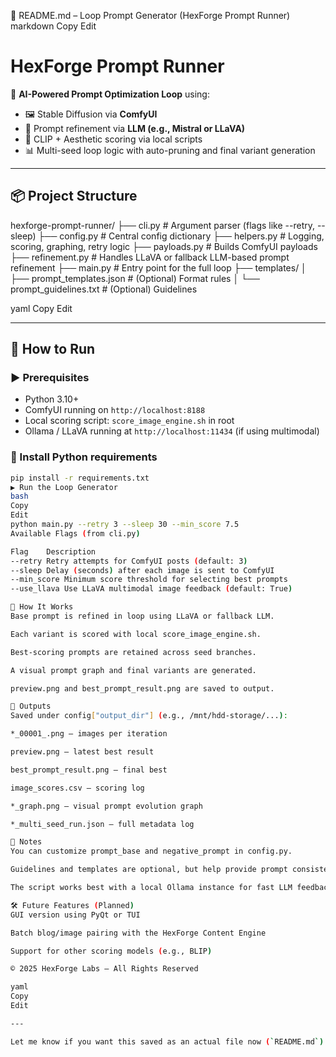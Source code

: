 📄 README.md – Loop Prompt Generator (HexForge Prompt Runner)
markdown
Copy
Edit
# HexForge Prompt Runner

🧠 **AI-Powered Prompt Optimization Loop** using:
- 🖼️ Stable Diffusion via **ComfyUI**
- 🧪 Prompt refinement via **LLM (e.g., Mistral or LLaVA)**
- 🎯 CLIP + Aesthetic scoring via local scripts
- 📊 Multi-seed loop logic with auto-pruning and final variant generation

---

## 📦 Project Structure

hexforge-prompt-runner/
├── cli.py # Argument parser (flags like --retry, --sleep)
├── config.py # Central config dictionary
├── helpers.py # Logging, scoring, graphing, retry logic
├── payloads.py # Builds ComfyUI payloads
├── refinement.py # Handles LLaVA or fallback LLM-based prompt refinement
├── main.py # Entry point for the full loop
├── templates/
│ ├── prompt_templates.json # (Optional) Format rules
│ └── prompt_guidelines.txt # (Optional) Guidelines

yaml
Copy
Edit

---

## 🚀 How to Run

### ▶️ Prerequisites

- Python 3.10+
- ComfyUI running on `http://localhost:8188`
- Local scoring script: `score_image_engine.sh` in root
- Ollama / LLaVA running at `http://localhost:11434` (if using multimodal)

### 🔧 Install Python requirements

```bash
pip install -r requirements.txt
▶️ Run the Loop Generator
bash
Copy
Edit
python main.py --retry 3 --sleep 30 --min_score 7.5
Available Flags (from cli.py)

Flag	Description
--retry	Retry attempts for ComfyUI posts (default: 3)
--sleep	Delay (seconds) after each image is sent to ComfyUI
--min_score	Minimum score threshold for selecting best prompts
--use_llava	Use LLaVA multimodal image feedback (default: True)

🧠 How It Works
Base prompt is refined in loop using LLaVA or fallback LLM.

Each variant is scored with local score_image_engine.sh.

Best-scoring prompts are retained across seed branches.

A visual prompt graph and final variants are generated.

preview.png and best_prompt_result.png are saved to output.

📁 Outputs
Saved under config["output_dir"] (e.g., /mnt/hdd-storage/...):

*_00001_.png – images per iteration

preview.png – latest best result

best_prompt_result.png – final best

image_scores.csv – scoring log

*_graph.png – visual prompt evolution graph

*_multi_seed_run.json – full metadata log

📌 Notes
You can customize prompt_base and negative_prompt in config.py.

Guidelines and templates are optional, but help provide prompt consistency.

The script works best with a local Ollama instance for fast LLM feedback.

🛠️ Future Features (Planned)
GUI version using PyQt or TUI

Batch blog/image pairing with the HexForge Content Engine

Support for other scoring models (e.g., BLIP)

© 2025 HexForge Labs — All Rights Reserved

yaml
Copy
Edit

---

Let me know if you want this saved as an actual file now (`README.md`) or if you'd like a VS Code task/alias to run it easily.






